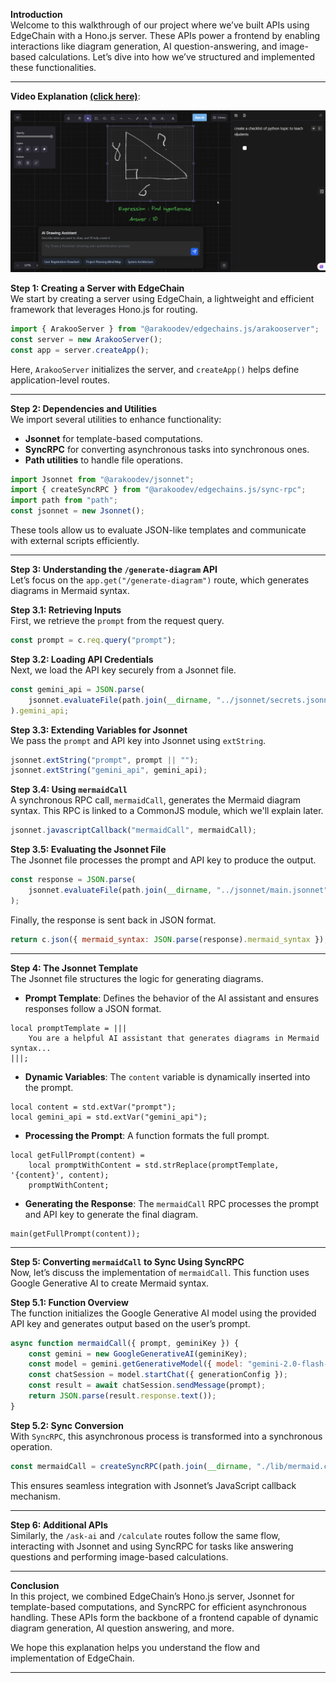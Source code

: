 **Introduction**  
Welcome to this walkthrough of our project where we’ve built APIs using EdgeChain with a Hono.js server. These APIs power a frontend by enabling interactions like diagram generation, AI question-answering, and image-based calculations. Let’s dive into how we’ve structured and implemented these functionalities.

---

**Video Explanation [(click here)](https://youtu.be/TqReTsLuHN0)**:

[![Watch the video](https://raw.githubusercontent.com/sujal011/edgechains-sample/main/AI-Whiteboard-BE/thumbnail.png)](https://youtu.be/TqReTsLuHN0)

**Step 1: Creating a Server with EdgeChain**  
We start by creating a server using EdgeChain, a lightweight and efficient framework that leverages Hono.js for routing.  

```javascript
import { ArakooServer } from "@arakoodev/edgechains.js/arakooserver";
const server = new ArakooServer();
const app = server.createApp();
```

Here, `ArakooServer` initializes the server, and `createApp()` helps define application-level routes.

---

**Step 2: Dependencies and Utilities**  
We import several utilities to enhance functionality:  
- **Jsonnet** for template-based computations.  
- **SyncRPC** for converting asynchronous tasks into synchronous ones.  
- **Path utilities** to handle file operations.

```javascript
import Jsonnet from "@arakoodev/jsonnet";
import { createSyncRPC } from "@arakoodev/edgechains.js/sync-rpc";
import path from "path";
const jsonnet = new Jsonnet();
```

These tools allow us to evaluate JSON-like templates and communicate with external scripts efficiently.

---

**Step 3: Understanding the `/generate-diagram` API**  
Let’s focus on the `app.get("/generate-diagram")` route, which generates diagrams in Mermaid syntax.  

**Step 3.1: Retrieving Inputs**  
First, we retrieve the `prompt` from the request query.  
```javascript
const prompt = c.req.query("prompt");
```

**Step 3.2: Loading API Credentials**  
Next, we load the API key securely from a Jsonnet file.  
```javascript
const gemini_api = JSON.parse(
    jsonnet.evaluateFile(path.join(__dirname, "../jsonnet/secrets.jsonnet"))
).gemini_api;
```

**Step 3.3: Extending Variables for Jsonnet**  
We pass the `prompt` and API key into Jsonnet using `extString`.  
```javascript
jsonnet.extString("prompt", prompt || "");
jsonnet.extString("gemini_api", gemini_api);
```

**Step 3.4: Using `mermaidCall`**  
A synchronous RPC call, `mermaidCall`, generates the Mermaid diagram syntax. This RPC is linked to a CommonJS module, which we'll explain later.  
```javascript
jsonnet.javascriptCallback("mermaidCall", mermaidCall);
```

**Step 3.5: Evaluating the Jsonnet File**  
The Jsonnet file processes the prompt and API key to produce the output.  
```javascript
const response = JSON.parse(
    jsonnet.evaluateFile(path.join(__dirname, "../jsonnet/main.jsonnet"))
);
```

Finally, the response is sent back in JSON format.  
```javascript
return c.json({ mermaid_syntax: JSON.parse(response).mermaid_syntax });
```

---

**Step 4: The Jsonnet Template**  
The Jsonnet file structures the logic for generating diagrams.  

- **Prompt Template**: Defines the behavior of the AI assistant and ensures responses follow a JSON format.  
```jsonnet
local promptTemplate = |||
    You are a helpful AI assistant that generates diagrams in Mermaid syntax...
|||;
```

- **Dynamic Variables**: The `content` variable is dynamically inserted into the prompt.  
```jsonnet
local content = std.extVar("prompt");
local gemini_api = std.extVar("gemini_api");
```

- **Processing the Prompt**: A function formats the full prompt.  
```jsonnet
local getFullPrompt(content) = 
    local promptWithContent = std.strReplace(promptTemplate, '{content}', content);
    promptWithContent;
```

- **Generating the Response**: The `mermaidCall` RPC processes the prompt and API key to generate the final diagram.  
```jsonnet
main(getFullPrompt(content));
```

---

**Step 5: Converting `mermaidCall` to Sync Using SyncRPC**  
Now, let’s discuss the implementation of `mermaidCall`. This function uses Google Generative AI to create Mermaid syntax.

**Step 5.1: Function Overview**  
The function initializes the Google Generative AI model using the provided API key and generates output based on the user’s prompt.  
```javascript
async function mermaidCall({ prompt, geminiKey }) {
    const gemini = new GoogleGenerativeAI(geminiKey);
    const model = gemini.getGenerativeModel({ model: "gemini-2.0-flash-exp" });
    const chatSession = model.startChat({ generationConfig });
    const result = await chatSession.sendMessage(prompt);
    return JSON.parse(result.response.text());
}
```

**Step 5.2: Sync Conversion**  
With `SyncRPC`, this asynchronous process is transformed into a synchronous operation.  
```javascript
const mermaidCall = createSyncRPC(path.join(__dirname, "./lib/mermaid.cjs"));
```

This ensures seamless integration with Jsonnet’s JavaScript callback mechanism.

---

**Step 6: Additional APIs**  
Similarly, the `/ask-ai` and `/calculate` routes follow the same flow, interacting with Jsonnet and using SyncRPC for tasks like answering questions and performing image-based calculations.

---

**Conclusion**  
In this project, we combined EdgeChain’s Hono.js server, Jsonnet for template-based computations, and SyncRPC for efficient asynchronous handling. These APIs form the backbone of a frontend capable of dynamic diagram generation, AI question answering, and more.  

We hope this explanation helps you understand the flow and implementation of EdgeChain.

--- 

